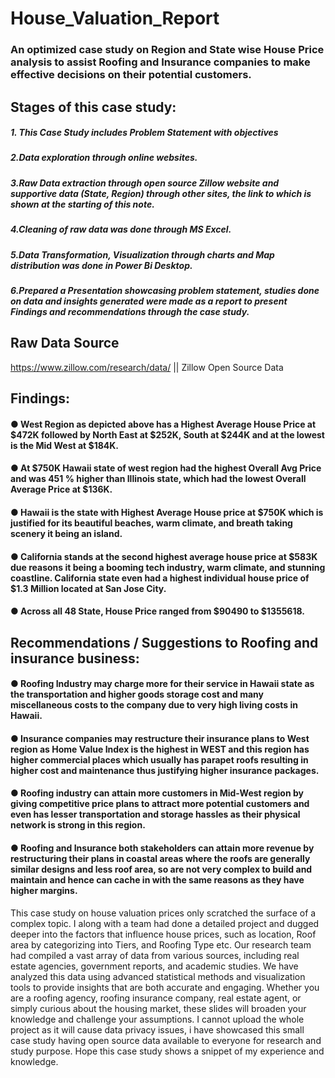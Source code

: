 # House_Valuation_Report
### An optimized case study on Region and State wise House Price analysis to assist Roofing and Insurance companies to make effective decisions on their potential customers.

## Stages of this case study:
##### 1. This Case Study includes Problem Statement with objectives 
##### 2.Data exploration through online websites.
##### 3.Raw Data extraction through  open source Zillow website and supportive data (State, Region) through other sites, the link to which is shown at the starting of this note.
##### 4.Cleaning of raw data was done through MS Excel.
##### 5.Data Transformation, Visualization through charts and Map distribution was done in Power Bi Desktop.
##### 6.Prepared a Presentation showcasing problem statement, studies done on data and insights generated were made as a report to present Findings and recommendations through the case study.

## Raw Data Source
https://www.zillow.com/research/data/  || Zillow Open Source Data

## Findings:
#### ● West Region as depicted above has a Highest Average House Price at $472K followed by North East at $252K, South at $244K and at the lowest is the Mid West at $184K.
#### ● At $750K Hawaii state of west region had the highest Overall Avg Price and was 451 % higher than Illinois state, which had the lowest Overall Average Price at $136K.
#### ● Hawaii is the state with Highest Average House price at $750K which is justified for its beautiful beaches, warm climate, and breath taking scenery it being an island.
#### ● California stands at the second highest average house price at $583K due reasons it being a booming tech industry, warm climate, and stunning coastline. California state even had a highest individual house price of $1.3 Million located at San Jose City.
#### ● Across all 48 State, House Price ranged from $90490 to $1355618.

## Recommendations / Suggestions to Roofing and insurance business:
#### ● Roofing Industry may charge more for their service in Hawaii state as the transportation and higher goods storage cost and many miscellaneous costs to the company due to very high living costs in Hawaii.
#### ● Insurance companies may restructure their insurance plans to West region as Home Value Index is the highest in WEST and this region has higher commercial places which usually has parapet roofs resulting in higher cost and maintenance thus justifying higher insurance packages.
#### ● Roofing industry can attain more customers in Mid-West region by giving competitive price plans to attract more potential customers and even has lesser transportation and storage hassles as their physical network is strong in this region.
#### ● Roofing and Insurance both stakeholders can attain more revenue by restructuring their plans in coastal areas where the roofs are generally similar designs and less roof area, so are not very complex to build and maintain and hence can cache in with the same reasons as they have higher margins.


This case study on house valuation prices only scratched the surface of a complex topic. I along with a team had done a detailed project and dugged deeper into the factors that influence house prices, such as location, Roof area by categorizing into Tiers, and Roofing Type etc.
Our research team had compiled a vast array of data from various sources, including real estate agencies, government reports, and academic studies. We have analyzed this data using advanced statistical methods and visualization tools to provide insights that are both accurate and engaging. Whether you are a roofing agency, roofing insurance company, real estate agent, or simply curious about the housing market, these slides will broaden your knowledge and challenge your assumptions. I cannot upload the whole project as it will cause data privacy issues, i have showcased this small case study having open source data available to everyone for research and study purpose. Hope this case study shows a snippet of my experience and knowledge.
